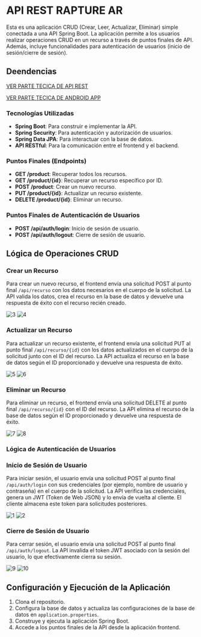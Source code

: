 # API REST RAPTURE AREsta es una aplicación CRUD (Crear, Leer, Actualizar, Eliminar) simple conectada a una API Spring Boot. La aplicación permite a los usuarios realizar operaciones CRUD en un recurso a través de puntos finales de API. Además, incluye funcionalidades para autenticación de usuarios (inicio de sesión/cierre de sesión).## Deendencias[VER PARTE TECICA DE API REST](https://github.com/eXdesy/ApiRestRaptureAR/arrapture/blob/master/readme.md)[VER PARTE TECICA DE ANDROID APP](https://github.com/eXdesy/ApiRestRaptureAR/ProyectoMutimedia/blob/master/readme.md)### Tecnologías Utilizadas- **Spring Boot**: Para construir e implementar la API.- **Spring Security**: Para autenticación y autorización de usuarios.- **Spring Data JPA**: Para interactuar con la base de datos.- **API RESTful**: Para la comunicación entre el frontend y el backend.### Puntos Finales (Endpoints)- **GET /product**: Recuperar todos los recursos.- **GET /product/{id}**: Recuperar un recurso específico por ID.- **POST /product**: Crear un nuevo recurso.- **PUT /product/{id}**: Actualizar un recurso existente.- **DELETE /product/{id}**: Eliminar un recurso.### Puntos Finales de Autenticación de Usuarios- **POST /api/auth/login**: Inicio de sesión de usuario.- **POST /api/auth/logout**: Cierre de sesión de usuario.## Lógica de Operaciones CRUD### Crear un RecursoPara crear un nuevo recurso, el frontend envía una solicitud POST al punto final `/api/recurso` con los datos necesarios en el cuerpo de la solicitud. La API valida los datos, crea el recurso en la base de datos y devuelve una respuesta de éxito con el recurso recién creado.![3](https://github.com/eXdesy/ApiRestRaptureAR/blob/master/img/3.jpg)![4](https://github.com/eXdesy/ApiRestRaptureAR/blob/master/img/4.jpg)### Actualizar un RecursoPara actualizar un recurso existente, el frontend envía una solicitud PUT al punto final `/api/recurso/{id}` con los datos actualizados en el cuerpo de la solicitud junto con el ID del recurso. La API actualiza el recurso en la base de datos según el ID proporcionado y devuelve una respuesta de éxito.![5](https://github.com/eXdesy/ApiRestRaptureAR/blob/master/img/5.jpg)![6](https://github.com/eXdesy/ApiRestRaptureAR/blob/master/img/6.jpg)### Eliminar un RecursoPara eliminar un recurso, el frontend envía una solicitud DELETE al punto final `/api/recurso/{id}` con el ID del recurso. La API elimina el recurso de la base de datos según el ID proporcionado y devuelve una respuesta de éxito.![7](https://github.com/eXdesy/ApiRestRaptureAR/blob/master/img/7.jpg)![8](https://github.com/eXdesy/ApiRestRaptureAR/blob/master/img/8.jpg)### Lógica de Autenticación de Usuarios### Inicio de Sesión de UsuarioPara iniciar sesión, el usuario envía una solicitud POST al punto final `/api/auth/login` con sus credenciales (por ejemplo, nombre de usuario y contraseña) en el cuerpo de la solicitud. La API verifica las credenciales, genera un JWT (Token de Web JSON) y lo envía de vuelta al cliente. El cliente almacena este token para solicitudes posteriores.![1](https://github.com/eXdesy/ApiRestRaptureAR/blob/master/img/1.jpg)![2](https://github.com/eXdesy/ApiRestRaptureAR/blob/master/img/2.jpg)### Cierre de Sesión de UsuarioPara cerrar sesión, el usuario envía una solicitud POST al punto final `/api/auth/logout`. La API invalida el token JWT asociado con la sesión del usuario, lo que efectivamente cierra su sesión.![9](https://github.com/eXdesy/ApiRestRaptureAR/blob/master/img/9.jpg)![10](https://github.com/eXdesy/ApiRestRaptureAR/blob/master/img/10.jpg)## Configuración y Ejecución de la Aplicación1. Clona el repositorio.2. Configura la base de datos y actualiza las configuraciones de la base de datos en `application.properties`.3. Construye y ejecuta la aplicación Spring Boot.4. Accede a los puntos finales de la API desde la aplicación frontend.